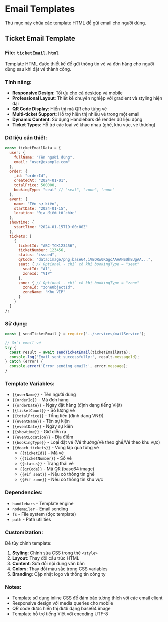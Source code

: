 # Email Templates

Thư mục này chứa các template HTML để gửi email cho người dùng.

## Ticket Email Template

### File: `ticketEmail.html`

Template HTML được thiết kế để gửi thông tin vé và đơn hàng cho người dùng sau khi đặt vé thành công.

### Tính năng:
- **Responsive Design**: Tối ưu cho cả desktop và mobile
- **Professional Layout**: Thiết kế chuyên nghiệp với gradient và styling hiện đại
- **QR Code Display**: Hiển thị mã QR cho từng vé
- **Multi-ticket Support**: Hỗ trợ hiển thị nhiều vé trong một email
- **Dynamic Content**: Sử dụng Handlebars để render dữ liệu động
- **Ticket Types**: Hỗ trợ các loại vé khác nhau (ghế, khu vực, vé thường)

### Dữ liệu cần thiết:

```javascript
const ticketEmailData = {
  user: {
    fullName: "Tên người dùng",
    email: "user@example.com"
  },
  order: {
    _id: "orderId",
    createdAt: "2024-01-01",
    totalPrice: 500000,
    bookingType: "seat" // "seat", "zone", "none"
  },
  event: {
    name: "Tên sự kiện",
    startDate: "2024-01-15",
    location: "Địa điểm tổ chức"
  },
  showtime: {
    startTime: "2024-01-15T19:00:00Z"
  },
  tickets: [
    {
      ticketId: "ABC-TCK123456",
      ticketNumber: 123456,
      status: "issued",
      qrCode: "data:image/png;base64,iVBORw0KGgoAAAANSUhEUgAA...",
      seat: { // Optional - chỉ có khi bookingType = "seat"
        seatId: "A1",
        zoneId: "VIP"
      },
      zone: { // Optional - chỉ có khi bookingType = "zone"
        zoneId: "zoneObjectId",
        zoneName: "Khu VIP"
      }
    }
  ]
};
```

### Sử dụng:

```javascript
const { sendTicketEmail } = require('../services/mailService');

// Gửi email vé
try {
  const result = await sendTicketEmail(ticketEmailData);
  console.log('Email sent successfully:', result.messageId);
} catch (error) {
  console.error('Error sending email:', error.message);
}
```

### Template Variables:

- `{{userName}}` - Tên người dùng
- `{{orderId}}` - Mã đơn hàng
- `{{orderDate}}` - Ngày đặt hàng (định dạng tiếng Việt)
- `{{ticketCount}}` - Số lượng vé
- `{{totalPrice}}` - Tổng tiền (định dạng VNĐ)
- `{{eventName}}` - Tên sự kiện
- `{{eventDate}}` - Ngày sự kiện
- `{{showtime}}` - Giờ diễn ra
- `{{eventLocation}}` - Địa điểm
- `{{bookingType}}` - Loại đặt vé (Vé thường/Vé theo ghế/Vé theo khu vực)
- `{{#each tickets}}` - Vòng lặp qua từng vé
  - `{{ticketId}}` - Mã vé
  - `{{ticketNumber}}` - Số vé
  - `{{status}}` - Trạng thái vé
  - `{{qrCode}}` - Mã QR (base64 image)
  - `{{#if seat}}` - Nếu có thông tin ghế
  - `{{#if zone}}` - Nếu có thông tin khu vực

### Dependencies:

- `handlebars` - Template engine
- `nodemailer` - Email sending
- `fs` - File system (đọc template)
- `path` - Path utilities

### Customization:

Để tùy chỉnh template:

1. **Styling**: Chỉnh sửa CSS trong thẻ `<style>`
2. **Layout**: Thay đổi cấu trúc HTML
3. **Content**: Sửa đổi nội dung văn bản
4. **Colors**: Thay đổi màu sắc trong CSS variables
5. **Branding**: Cập nhật logo và thông tin công ty

### Notes:

- Template sử dụng inline CSS để đảm bảo tương thích với các email client
- Responsive design với media queries cho mobile
- QR code được hiển thị dưới dạng base64 image
- Template hỗ trợ tiếng Việt với encoding UTF-8